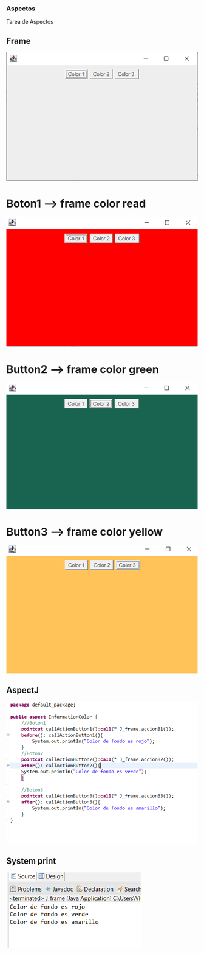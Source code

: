 ### Aspectos
Tarea de Aspectos
## Frame
<img src="/frame.PNG" alt="My frame"/>


# Boton1 --> frame color read

<img src="/frame color red.PNG" alt="My frame color red"/>

# Button2 --> frame color green

<img src="/frame color green.PNG" alt="My frame color green"/>

# Button3 --> frame color yellow

<img src="/frame color yellow.PNG" alt="My frame color yellow"/>


## AspectJ
<img src="/AspectJ.PNG" alt="AspectJ code"/>

## System print
<img src="/System print.PNG" alt="print code color"/>



